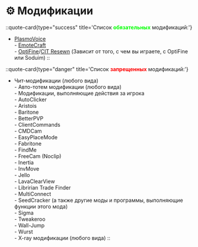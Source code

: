 # ⚙️ Модификации

::quote-card{type="success" title='Список <span style="color:lime;"><b>**обязательных**</b></span> модификаций:'}
  - [PlasmoVoice](https://modrinth.com/plugin/plasmo-voice)<br>- [EmoteCraft](https://modrinth.com/plugin/emotecraft)<br>- [OptiFine](https://optifine.net/)/[CIT Resewn](https://modrinth.com/mod/cit-resewn) (Зависит от того, с чем вы играете, с OptiFine или Soduim)
::

::quote-card{type="danger" title='Список <span style="color:red;"><b>**запрещенных**</b></span> модификаций:'}
  - Чит-модификации (любого вида)<br>- Авто-тотем модификации (любого вида)<br>- Модификации, выполняющие действия за игрока<br>- AutoClicker<br>- Aristois<br>- Baritone<br>- BetterPVP<br>- ClientCommands<br>- CMDCam<br>- EasyPlaceMode<br>- Fabritone<br>- FindMe<br>- FreeCam (Noclip)<br>- Inertia<br>- InvMove<br>- Jello<br>- LavaClearView<br>- Libririan Trade Finder<br>- MultiConnect<br>- SeedCracker (а также другие моды и программы, выполняющие функции этого мода)<br>- Sigma<br>- Tweakeroo<br>- Wall-Jump<br>- Wurst<br>- X-ray модификации (любого вида)
::

